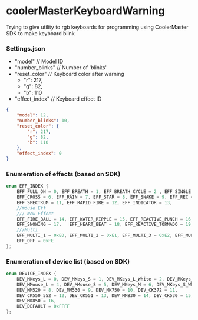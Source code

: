 # coolerMasterKeyboardWarning

Trying to give utility to rgb keyboards for programming using CoolerMaster SDK to make keyboard blink


### Settings.json
<ul>
	<li>	"model" // Model ID </li>
<li>	"number_blinks" // Number of 'blinks' </li>
<li>	"reset_color" // Keyboard color after warning
	<ul>
	<li>	"r": 217,
	<li>	"g": 82,
	<li>	"b": 110
	</ul> </li>
  	<li>"effect_index" // Keyboard effect ID </li>
		</ul>
</code>

```json
{
	"model": 12,
	"number_blinks": 10,
	"reset_color": {
		"r": 217,
		"g": 82,
		"b": 110
	},
  	"effect_index": 0
}
```

### Enumeration of effects (based on SDK)

```cpp
enum EFF_INDEX { 
	EFF_FULL_ON = 0, EFF_BREATH = 1, EFF_BREATH_CYCLE = 2 , EFF_SINGLE = 3,  EFF_WAVE = 4, EFF_RIPPLE = 5, 
	EFF_CROSS = 6, EFF_RAIN = 7, EFF_STAR = 8, EFF_SNAKE = 9, EFF_REC = 10,
	EFF_SPECTRUM = 11, EFF_RAPID_FIRE = 12, EFF_INDICATOR = 13, 
	//mouse Eff
	/// New Effect
	EFF_FIRE_BALL = 14, EFF_WATER_RIPPLE = 15, EFF_REACTIVE_PUNCH = 16, 
	EFF_SNOWING = 17, 	EFF_HEART_BEAT = 18, EFF_REACTIVE_TORNADO = 19, 
	///Multi
	EFF_MULTI_1 = 0xE0, EFF_MULTI_2 = 0xE1, EFF_MULTI_3 = 0xE2, EFF_MULTI_4 = 0xE3, 	                      
	EFF_OFF = 0xFE
};

```					


### Enumeration of device list (based on SDK)

```cpp
enum DEVICE_INDEX { 
	DEV_MKeys_L = 0, DEV_MKeys_S = 1, DEV_MKeys_L_White = 2, DEV_MKeys_M_White = 3, 
	DEV_MMouse_L = 4, DEV_MMouse_S = 5, DEV_MKeys_M = 6, DEV_MKeys_S_White = 7, 
	DEV_MM520 = 8, DEV_MM530 = 9, DEV_MK750 = 10, DEV_CK372 = 11, 
	DEV_CK550_552 = 12, DEV_CK551 = 13, DEV_MM830 = 14, DEV_CK530 = 15,
	DEV_MK850 = 16,
	DEV_DEFAULT = 0xFFFF
};
```
